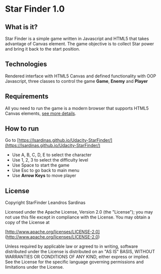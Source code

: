 # Star Finder 1.0

## What is it?
Star Finder is a simple game written in Javascript and HTML5 that takes advantage of Canvas element. 
The game objective is to collect Star power and bring it back to the start position.

## Technologies
Rendered interface with HTML5 Canvas and defined functionality with OOP Javascript, three classes to 
control the game **Game**, **Enemy** and **Player**

## Requirements
All you need to run the game is a modern browser that supports HTML5 Canvas elements, [see more details](http://caniuse.com/#feat=canvas).

## How to run
Go to [https://lsardinas.github.io/Udacity-StarFinder/](https://lsardinas.github.io/Udacity-StarFinder/)
- Use A, B, C, D, E to select the character
- Use 1, 2, 3 to select the difficulty level
- Use Space to start the game
- Use Esc to go back to main menu
- Use **Arrow Keys** to move player

## License
Copyright StarFinder Leandros Sardinas

Licensed under the Apache License, Version 2.0 (the "License");
you may not use this file except in compliance with the License.
You may obtain a copy of the License at

 [http://www.apache.org/licenses/LICENSE-2.0] (http://www.apache.org/licenses/LICENSE-2.0)

Unless required by applicable law or agreed to in writing, software
distributed under the License is distributed on an "AS IS" BASIS,
WITHOUT WARRANTIES OR CONDITIONS OF ANY KIND, either express or implied.
See the License for the specific language governing permissions and
limitations under the License.
